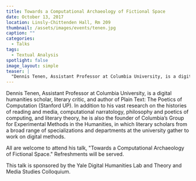 ```yaml
---
title: Towards a Computational Archaeology of Fictional Space
date: October 13, 2017
location: Linsly-Chittenden Hall, Rm 209
thumbnail: /assets/images/events/tenen.jpg
caption: ""
categories: 
  - Talks
tags:
  - Textual Analysis
spotlight: false 
image_layout: simple
teaser: |
  "Dennis Tenen, Assistant Professor at Columbia University, is a digital humanities scholar, literary critic, and author of Plain Text: The Poetics of Computation (Stanford UP)."
---
```


Dennis Tenen, Assistant Professor at Columbia University, is a digital humanities scholar, literary critic, and author of Plain Text: The Poetics of Computation (Stanford UP). In addition to his vast research on the histories of reading and media, computational narratology, philosophy and poetics of computing, and literary theory, he is also the founder of Columbia’s Group for Experimental Methods in the Humanities, in which literary scholars from a broad range of specializations and departments at the university gather to work on digital methods.

All are welcome to attend his talk, "Towards a Computational Archaeology of Fictional Space." Refreshments will be served. 

This talk is sponsored by the Yale Digital Humanities Lab and Theory and Media Studies Colloquium.
